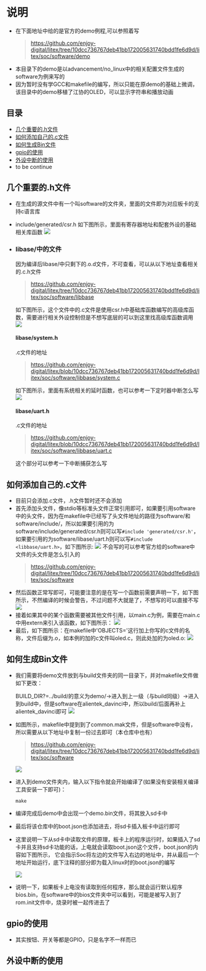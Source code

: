 # 说明
* 在下面地址中给的是官方的demo例程,可以参照着写
  >https://github.com/enjoy-digital/litex/tree/10dcc736767deb41bb172005631740bdd1fe6d9d/litex/soc/software/demo
* 本目录下的demo是以advancement/no_linux中的相关配置文件生成的software为例来写的
* 因为暂时没有学GCC和makefile的编写，所以只能在原demo的基础上微调，该目录中的demo移植了江协的OLED，可以显示字符串和播放动画

## 目录
* [几个重要的.h文件](https://github.com/nmdbxqmz/litex-in-davinciA7/tree/master/software#%E5%87%A0%E4%B8%AA%E9%87%8D%E8%A6%81%E7%9A%84h%E6%96%87%E4%BB%B6)
* [如何添加自己的.c文件](https://github.com/nmdbxqmz/litex-in-davinciA7/tree/master/software#%E5%A6%82%E4%BD%95%E6%B7%BB%E5%8A%A0%E8%87%AA%E5%B7%B1%E7%9A%84c%E6%96%87%E4%BB%B6)
* [如何生成Bin文件](https://github.com/nmdbxqmz/litex-in-davinciA7/tree/master/software#%E5%A6%82%E4%BD%95%E7%94%9F%E6%88%90bin%E6%96%87%E4%BB%B6)
* [gpio的使用](https://github.com/nmdbxqmz/litex-in-davinciA7/tree/master/software#gpio%E7%9A%84%E4%BD%BF%E7%94%A8)
* [外设中断的使用](https://github.com/nmdbxqmz/litex-in-davinciA7/tree/master/software#%E4%B8%AD%E6%96%AD%E7%9A%84%E4%BD%BF%E7%94%A8)
* to be continue
  
## 几个重要的.h文件
* 在生成的源文件中有一个叫software的文件夹，里面的文件即为对应板卡的支持c语言库
* include/generated/csr.h
  如下图所示，里面有寄存器地址和配套外设的基础相关库函数
  ![](https://github.com/nmdbxqmz/litex-in-davinciA7/blob/master/images/software/csr.png)
* ### libase/中的文件
  因为编译后libase/中只剩下的.o.d文件，不可查看，可以从以下地址查看相关的.c.h文件
  >https://github.com/enjoy-digital/litex/tree/10dcc736767deb41bb172005631740bdd1fe6d9d/litex/soc/software/libbase
  
  如下图所示，这个文件中的.c文件是使用csr.h中基础库函数编写的高级库函数，需要进行相关外设控制但是不想写底层的可以到这里找高级库函数调用
  ![](https://github.com/nmdbxqmz/litex-in-davinciA7/blob/master/images/software/libbase.png)
  #### libase/system.h
  .c文件的地址
  >https://github.com/enjoy-digital/litex/blob/10dcc736767deb41bb172005631740bdd1fe6d9d/litex/soc/software/libbase/system.c
  
  如下图所示，里面有系统相关的延时函数，也可以参考一下定时器中断怎么写
  ![](https://github.com/nmdbxqmz/litex-in-davinciA7/blob/master/images/software/system.png)
  #### libase/uart.h
  .c文件的地址
  >https://github.com/enjoy-digital/litex/blob/10dcc736767deb41bb172005631740bdd1fe6d9d/litex/soc/software/libbase/uart.c
  
  这个部分可以参考一下中断捕获怎么写
  
## 如何添加自己的.c文件
* 目前只会添加.c文件，.h文件暂时还不会添加
* 首先添加头文件，像stdio等标准头文件正常引用即可，如果要引用software中的头文件，因为在makefile中已经写了头文件地址的路径为software/和software/include/，所以如果要引用的为 software/include/generated/csr.h则可以写`#include 'generated/csr.h'`，如果要引用的为software/libase/uart.h则可以写`#include <libbase/uart.h>`，如下图所示:
  ![](https://github.com/nmdbxqmz/litex-in-davinciA7/blob/master/images/software/include.png)
  不会写的可以参考官方给的software中文件的头文件是怎么引入的
  >https://github.com/enjoy-digital/litex/tree/10dcc736767deb41bb172005631740bdd1fe6d9d/litex/soc/software
* 然后函数正常写即可，可能要注意的是在写一个函数前需要声明一下，如下图所示，不然编译的时候会警告，不过问题不大就是了，不想写的可以直接不写
  ![](https://github.com/nmdbxqmz/litex-in-davinciA7/blob/master/images/software/ahead_statement.png)
* 接着如果其中的某个函数需要被其他文件引用，以main.c为例，需要在main.c中用extern来引入该函数，如下图所示：
  ![](https://github.com/nmdbxqmz/litex-in-davinciA7/blob/master/images/software/extern.png)
* 最后，如下图所示：在makefile中'OBJECTS='这行加上你写的c文件的名称，文件后缀为.o，如本例的加的c文件叫oled.c，则此处加的为oled.o:
  ![](https://github.com/nmdbxqmz/litex-in-davinciA7/blob/master/images/software/OBJECT_ADD.png)

## 如何生成Bin文件
* 我们需要将demo文件放到与build文件夹的同一目录下，并对makefile文件做如下更改：
  
  BUILD_DIR?=../build/的意义为demo/->进入到上一级（与build同级）->进入到build中，但是software在alientek_davinci中，所以build/后面再补上alientek_davinci即可
  ![](https://github.com/nmdbxqmz/litex-in-davinciA7/blob/master/images/software/makefile_path.png)
* 如图所示，makefile中提到到了common.mak文件，但是software中没有，所以需要从以下地址中复制一份过去即可（本仓库中也有）
  >https://github.com/enjoy-digital/litex/tree/10dcc736767deb41bb172005631740bdd1fe6d9d/litex/soc/software

  ![](https://github.com/nmdbxqmz/litex-in-davinciA7/blob/master/images/software/common_make.png)
* 进入到demo文件夹内，输入以下指令就会开始编译了(如果没有安装相关编译工具安装一下即可)：
  ```
  make
  ```
* 编译完成后demo中会出现一个demo.bin文件，将其放入sd卡中
* 最后将该仓库中的boot.json也添加进去，将sd卡插入板卡中运行即可
* 这里说明一下从sd卡中读取文件的原理，板卡上的程序运行时，如果插入了sd卡并且支持sd卡功能的话，上电就会读取boot.json这个文件，boot.json的内容如下图所示，
  它会指示Soc将左边的文件写入右边的地址中，并从最后一个地址开始运行，底下注释的部分即为载入linux时的boot.json的编写
  
    ![](https://github.com/nmdbxqmz/litex-in-davinciA7/blob/master/images/software/boot_json.png)
* 说明一下，如果板卡上电没有读取到任何程序，那么就会运行默认程序bios.bin，在software中的bios文件夹中可以看到，可能是被写入到了rom.init文件中，烧录时被一起传进去了
## gpio的使用
* 其实按钮、开关等都是GPIO，只是名字不一样而已
## 外设中断的使用
